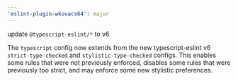 ```yaml
---
'eslint-plugin-wkovacs64': major
---
```


update `@typescript-eslint/*` to v6

The `typescript` config now extends from the new typescript-eslint v6 `strict-type-checked` and `stylistic-type-checked` configs. This enables some rules that were not previously enforced, disables some rules that were previously too strict, and may enforce some new stylistic preferences.

